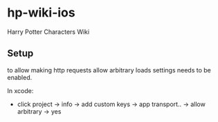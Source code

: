 # hp-wiki-ios
Harry Potter Characters Wiki
## Setup
to allow making http requests allow arbitrary loads settings needs to be enabled.

In xcode: 
- click project -> info -> add custom keys -> app transport.. -> allow arbitrary -> yes

